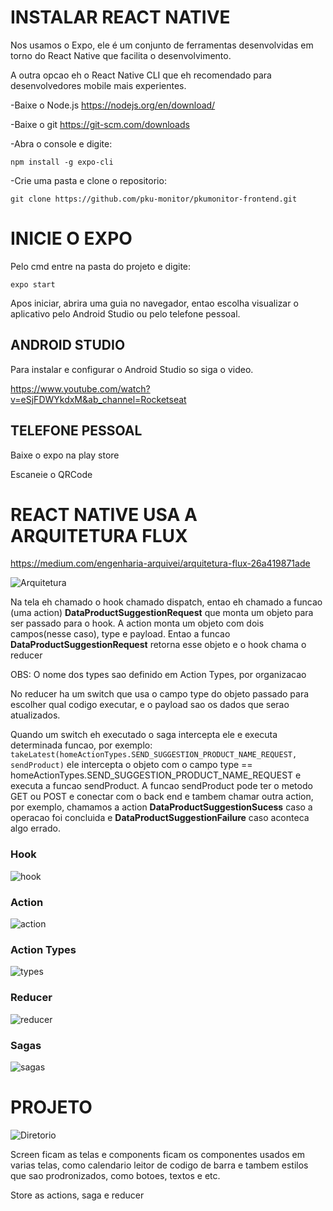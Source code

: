 # INSTALAR REACT NATIVE
Nos usamos o Expo, ele é um conjunto de ferramentas desenvolvidas em torno do React Native que facilita o desenvolvimento.

A outra opcao eh o React Native CLI que eh recomendado para desenvolvedores mobile mais experientes.

-Baixe o Node.js https://nodejs.org/en/download/

-Baixe o git https://git-scm.com/downloads

-Abra o console e digite:

```npm install -g expo-cli```


-Crie uma pasta e clone o repositorio:

``` git clone https://github.com/pku-monitor/pkumonitor-frontend.git ```


# INICIE O EXPO
Pelo cmd entre na pasta do projeto e digite:

 ``` expo start ```
 
Apos iniciar, abrira uma guia no navegador, entao escolha visualizar o aplicativo pelo Android Studio ou pelo telefone pessoal.

## ANDROID STUDIO

 Para instalar e configurar o Android Studio so siga o video.
 
 https://www.youtube.com/watch?v=eSjFDWYkdxM&ab_channel=Rocketseat
 
## TELEFONE PESSOAL

 Baixe o expo na play store
 
 Escaneie o QRCode 

# REACT NATIVE USA A ARQUITETURA FLUX

https://medium.com/engenharia-arquivei/arquitetura-flux-26a419871ade

![Arquitetura](https://github.com/EricAKPM/PKU/blob/gh-pages/imagensPKU/Arquitetura.png)

Na tela eh chamado o hook chamado dispatch, entao eh chamado a funcao (uma action) **DataProductSuggestionRequest** que monta um objeto para ser passado para o hook. A action monta um objeto com dois campos(nesse caso), type e payload. Entao a funcao **DataProductSuggestionRequest** retorna esse objeto e o hook chama o reducer

OBS: O nome dos types sao definido em Action Types, por organizacao

No reducer ha um switch que usa o campo type do objeto passado para escolher qual codigo executar, e o payload sao os dados que serao atualizados.

Quando um switch eh executado o saga intercepta ele e executa determinada funcao, por exemplo:
```takeLatest(homeActionTypes.SEND_SUGGESTION_PRODUCT_NAME_REQUEST, sendProduct)```
ele intercepta o objeto com o campo type == homeActionTypes.SEND_SUGGESTION_PRODUCT_NAME_REQUEST e executa a funcao sendProduct. A funcao sendProduct pode ter o metodo GET ou POST e conectar com o back end e tambem chamar outra action, por exemplo, chamamos a action **DataProductSuggestionSucess** caso a operacao foi concluida e **DataProductSuggestionFailure** caso aconteca algo errado.

### Hook
![hook](https://github.com/EricAKPM/PKU/blob/gh-pages/imagensPKU/hook.png)

### Action
![action](https://github.com/EricAKPM/PKU/blob/gh-pages/imagensPKU/action.png)

### Action Types
![types](https://github.com/EricAKPM/PKU/blob/gh-pages/imagensPKU/action%20types.png)

### Reducer
![reducer](https://github.com/EricAKPM/PKU/blob/gh-pages/imagensPKU/reducer.png)

### Sagas
![sagas](https://github.com/EricAKPM/PKU/blob/gh-pages/imagensPKU/sagas.png)

# PROJETO

![Diretorio](https://github.com/EricAKPM/PKU/blob/gh-pages/imagensPKU/Diretorio.png)

Screen ficam as telas e components ficam os componentes usados em varias telas, como calendario leitor de codigo de barra e tambem estilos que sao prodronizados, como botoes, textos e etc.

Store as actions, saga e reducer
